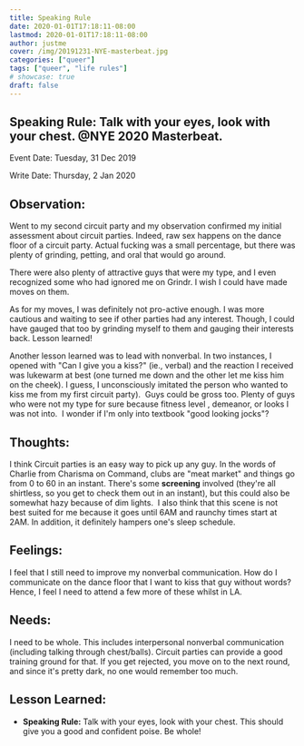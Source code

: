 ```yaml
---
title: Speaking Rule
date: 2020-01-01T17:18:11-08:00
lastmod: 2020-01-01T17:18:11-08:00
author: justme
cover: /img/20191231-NYE-masterbeat.jpg
categories: ["queer"]
tags: ["queer", "life rules"]
# showcase: true
draft: false
---
```






Speaking Rule: Talk with your eyes, look with your chest. @NYE 2020 Masterbeat.
---
<!--more-->

Event Date: Tuesday, 31 Dec 2019

Write Date: Thursday, 2 Jan 2020

Observation:
---

Went to my second circuit party and my observation confirmed my initial assessment about circuit parties. Indeed, raw sex happens on the dance floor of a circuit party. Actual fucking was a small percentage, but there was plenty of grinding, petting, and oral that would go around. 

There were also plenty of attractive guys that were my type, and I even recognized some who had ignored me on Grindr. I wish I could have made moves on them. 

As for my moves, I was definitely not pro-active enough. I was more cautious and waiting to see if other parties had any interest. Though, I could have gauged that too by grinding myself to them and gauging their interests back. Lesson learned!


Another lesson learned was to lead with nonverbal. In two instances, I opened with "Can I give you a kiss?" (ie., verbal) and the reaction I received was lukewarm at best (one turned me down and the other let me kiss him on the cheek). I guess, I unconsciously imitated the person who wanted to kiss me from my first circuit party). 
Guys could be gross too. Plenty of guys who were not my type for sure because fitness level , demeanor, or looks I was not into.  I wonder if I'm only into textbook "good looking jocks"? 

Thoughts:
---

I think Circuit parties is an easy way to pick up any guy. In the words of Charlie from Charisma on Command, clubs are "meat market" and things go from 0 to 60 in an instant. There's some **screening** involved (they're all shirtless, so you get to check them out in an instant), but this could also be somewhat hazy because of dim lights. 
I also think that this scene is not best suited for me because it goes until 6AM and raunchy times start at 2AM. In addition, it definitely hampers one's sleep schedule.

Feelings:
---

I feel that I still need to improve my nonverbal communication. How do I communicate on the dance floor that I want to kiss that guy without words? Hence, I feel I need to attend a few more of these whilst in LA.

Needs:
---

I need to be whole. This includes interpersonal nonverbal communication (including talking through chest/balls). Circuit parties can provide a good training ground for that. If you get rejected, you move on to the next round, and since it's pretty dark, no one would remember too much. 


Lesson Learned: 
---

* **Speaking Rule:** Talk with your eyes, look with your chest. This should give you a good and confident poise. Be whole!



